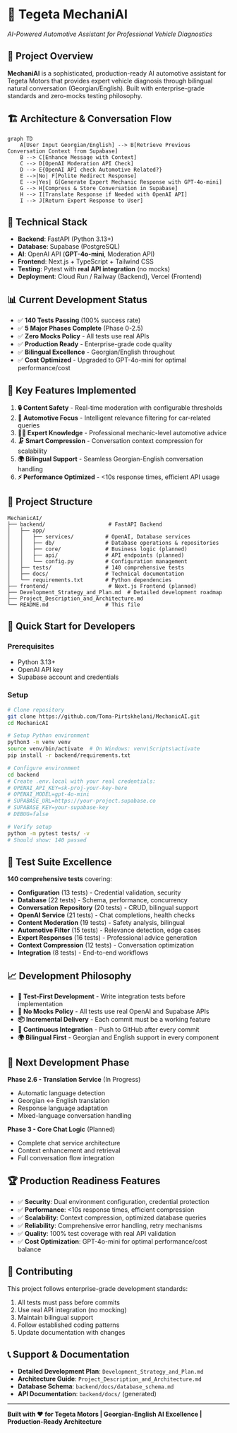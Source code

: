 # 🚗 Tegeta MechaniAI
*AI-Powered Automotive Assistant for Professional Vehicle Diagnostics*

## 🎯 **Project Overview**
**MechaniAI** is a sophisticated, production-ready AI automotive assistant for Tegeta Motors that provides expert vehicle diagnosis through bilingual natural conversation (Georgian/English). Built with enterprise-grade standards and zero-mocks testing philosophy.

## 🏗️ **Architecture & Conversation Flow**
```mermaid
graph TD
    A[User Input Georgian/English] --> B[Retrieve Previous Conversation Context from Supabase]
    B --> C[Enhance Message with Context]
    C --> D[OpenAI Moderation API Check]
    D --> E{OpenAI API check Automotive Related?}
    E -->|No| F[Polite Redirect Response]
    E -->|Yes| G[Generate Expert Mechanic Response with GPT-4o-mini]
    G --> H[Compress & Store Conversation in Supabase]
    H --> I[Translate Response if Needed with OpenAI API]
    I --> J[Return Expert Response to User]
```

## 🚀 **Technical Stack** 
- **Backend**: FastAPI (Python 3.13+)
- **Database**: Supabase (PostgreSQL)
- **AI**: OpenAI API (**GPT-4o-mini**, Moderation API)
- **Frontend**: Next.js + TypeScript + Tailwind CSS
- **Testing**: Pytest with **real API integration** (no mocks)
- **Deployment**: Cloud Run / Railway (Backend), Vercel (Frontend)

## 📊 **Current Development Status**
- ✅ **140 Tests Passing** (100% success rate)
- ✅ **5 Major Phases Complete** (Phase 0-2.5)
- ✅ **Zero Mocks Policy** - All tests use real APIs
- ✅ **Production Ready** - Enterprise-grade code quality
- ✅ **Bilingual Excellence** - Georgian/English throughout
- ✅ **Cost Optimized** - Upgraded to GPT-4o-mini for optimal performance/cost

## 🎯 **Key Features Implemented**
1. **🔒 Content Safety** - Real-time moderation with configurable thresholds
2. **🎯 Automotive Focus** - Intelligent relevance filtering for car-related queries
3. **👨‍🔧 Expert Knowledge** - Professional mechanic-level automotive advice
4. **🗜️ Smart Compression** - Conversation context compression for scalability
5. **🌍 Bilingual Support** - Seamless Georgian-English conversation handling
6. **⚡ Performance Optimized** - <10s response times, efficient API usage

## 📁 **Project Structure**
```
MechanicAI/
├── backend/                    # FastAPI Backend
│   ├── app/
│   │   ├── services/          # OpenAI, Database services
│   │   ├── db/                # Database operations & repositories  
│   │   ├── core/              # Business logic (planned)
│   │   ├── api/               # API endpoints (planned)
│   │   └── config.py          # Configuration management
│   ├── tests/                 # 140 comprehensive tests
│   ├── docs/                  # Technical documentation
│   └── requirements.txt       # Python dependencies
├── frontend/                   # Next.js Frontend (planned)
├── Development_Strategy_and_Plan.md  # Detailed development roadmap
├── Project_Description_and_Architecture.md
└── README.md                  # This file
```

## 🚀 **Quick Start for Developers**

### **Prerequisites**
- Python 3.13+
- OpenAI API key
- Supabase account and credentials

### **Setup**
```bash
# Clone repository
git clone https://github.com/Toma-Pirtskhelani/MechanicAI.git
cd MechanicAI

# Setup Python environment
python3 -m venv venv
source venv/bin/activate  # On Windows: venv\Scripts\activate
pip install -r backend/requirements.txt

# Configure environment
cd backend
# Create .env.local with your real credentials:
# OPENAI_API_KEY=sk-proj-your-key-here
# OPENAI_MODEL=gpt-4o-mini
# SUPABASE_URL=https://your-project.supabase.co
# SUPABASE_KEY=your-supabase-key
# DEBUG=false

# Verify setup
python -m pytest tests/ -v
# Should show: 140 passed
```

## 🧪 **Test Suite Excellence**
**140 comprehensive tests** covering:
- **Configuration** (13 tests) - Credential validation, security
- **Database** (22 tests) - Schema, performance, concurrency
- **Conversation Repository** (20 tests) - CRUD, bilingual support
- **OpenAI Service** (21 tests) - Chat completions, health checks
- **Content Moderation** (19 tests) - Safety analysis, bilingual
- **Automotive Filter** (15 tests) - Relevance detection, edge cases
- **Expert Responses** (16 tests) - Professional advice generation
- **Context Compression** (12 tests) - Conversation optimization
- **Integration** (8 tests) - End-to-end workflows

## 📈 **Development Philosophy**
- **🧪 Test-First Development** - Write integration tests before implementation
- **🚫 No Mocks Policy** - All tests use real OpenAI and Supabase APIs
- **📦 Incremental Delivery** - Each commit must be a working feature
- **🔄 Continuous Integration** - Push to GitHub after every commit
- **🌍 Bilingual First** - Georgian and English support in every component

## 🎯 **Next Development Phase**
**Phase 2.6 - Translation Service** (In Progress)
- Automatic language detection
- Georgian ↔ English translation
- Response language adaptation
- Mixed-language conversation handling

**Phase 3 - Core Chat Logic** (Planned)
- Complete chat service architecture
- Context enhancement and retrieval
- Full conversation flow integration

## 🏆 **Production Readiness Features**
- ✅ **Security**: Dual environment configuration, credential protection
- ✅ **Performance**: <10s response times, efficient compression
- ✅ **Scalability**: Context compression, optimized database queries
- ✅ **Reliability**: Comprehensive error handling, retry mechanisms
- ✅ **Quality**: 100% test coverage with real API validation
- ✅ **Cost Optimization**: GPT-4o-mini for optimal performance/cost balance

## 👥 **Contributing**
This project follows enterprise-grade development standards:
1. All tests must pass before commits
2. Use real API integration (no mocking)
3. Maintain bilingual support
4. Follow established coding patterns
5. Update documentation with changes

## 📞 **Support & Documentation**
- **Detailed Development Plan**: `Development_Strategy_and_Plan.md`
- **Architecture Guide**: `Project_Description_and_Architecture.md`
- **Database Schema**: `backend/docs/database_schema.md`
- **API Documentation**: `backend/docs/` (generated)

---

**Built with ❤️ for Tegeta Motors | Georgian-English AI Excellence | Production-Ready Architecture**
